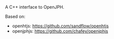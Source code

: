 A C++ interface to OpenJPH.

Based on:

- openhtjs: https://github.com/sandflow/openhtjs
- openjphjs: https://github.com/chafey/openjphjs
